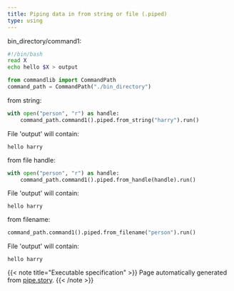 ```yaml
---
title: Piping data in from string or file (.piped)
type: using
---
```






bin_directory/command1:
```bash
#!/bin/bash
read X
echo hello $X > output

```


```python
from commandlib import CommandPath
command_path = CommandPath("./bin_directory")

```




from string:




```python
with open("person", "r") as handle:
    command_path.command1().piped.from_string("harry").run()

```






File 'output' will contain:
```
hello harry
```



from file handle:




```python
with open("person", "r") as handle:
    command_path.command1().piped.from_handle(handle).run()

```






File 'output' will contain:
```
hello harry
```



from filename:




```python
command_path.command1().piped.from_filename("person").run()

```






File 'output' will contain:
```
hello harry
```







{{< note title="Executable specification" >}}
Page automatically generated from <a href="https://github.com/crdoconnor/commandlib/blob/master/hitch/pipe.story">pipe.story</a>.
{{< /note >}}
